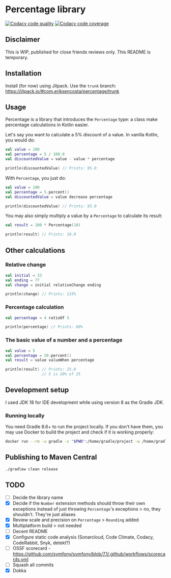 # Percentage library

[![Codacy code quality](https://app.codacy.com/project/badge/Grade/5feda3d6ceb54ec58806b144bc77f606)](https://app.codacy.com/gh/eriksencosta/percentage/dashboard?utm_source=gh&utm_medium=referral&utm_content=&utm_campaign=Badge_grade)
[![Codacy code coverage](https://app.codacy.com/project/badge/Coverage/5feda3d6ceb54ec58806b144bc77f606)](https://app.codacy.com/gh/eriksencosta/percentage/dashboard?utm_source=gh&utm_medium=referral&utm_content=&utm_campaign=Badge_coverage)

## Disclaimer

This is WIP, published for close friends reviews only. This README is temporary.

## Installation

Install (for now) using Jitpack. Use the `trunk` branch: https://jitpack.io/#com.eriksencosta/percentage/trunk

## Usage

Percentage is a library that introduces the `Percentage` type: a class make percentage calculations in Kotlin easier.

Let's say you want to calculate a 5% discount of a value. In vanilla Kotlin, you would do:

```kotlin
val value = 100
val percentage = 5 / 100.0
val discountedValue = value - value * percentage

println(discountedValue) // Prints: 95.0
```

With `Percentage`, you just do:

```kotlin
val value = 100
val percentage = 5.percent()
val discountedValue = value decrease percentage

println(discountedValue) // Prints: 95.0
```

You may also simply multiply a value by a `Percentage` to calculate its result:

```kotlin
val result = 100 * Percentage(10)

println(result) // Prints: 10.0
```

## Other calculations

### Relative change

```kotlin
val initial = 33
val ending = 77
val change = initial relativeChange ending

println(change) // Prints: 133%
```

### Percentage calculation

```kotlin
val percentage = 4 ratioOf 5

println(percentage) // Prints: 80%
```

### The basic value of a number and a percentage

```kotlin
val value = 5
val percentage = 20.percent()
val result = value valueWhen percentage

println(result) // Prints: 25.0
                // 5 is 20% of 25
```

## Development setup

I used JDK 18 for IDE development while using version 8 as the Gradle JDK.

### Running locally

You need Gradle 8.6+ to run the project locally. If you don't have them, you may use Docker to build the project and
check if it is working properly:

```bash
docker run --rm -u gradle -v "$PWD":/home/gradle/project -w /home/gradle/project gradle gradle build
```

## Publishing to Maven Central

```bash
./gradlew clean release
```

## TODO

- [ ] Decide the library name
- [X] Decide if the `Number` extension methods should throw their own exceptions instead of just throwing `Percentage`'s
  exceptions > no, they shouldn't. They're just aliases
- [X] Review scale and precision on `Percentage` > `Rounding` added
- [X] Multiplatform build > not needed
- [ ] Decent README
- [X] Configure static code analysis (Sonarcloud, Code Climate, Codacy, CodeRabbit, Snyk, detekt?)
- [ ] OSSF scorecard - https://github.com/symfony/symfony/blob/7.1/.github/workflows/scorecards.yml
- [ ] Squash all commits
- [X] Dokka